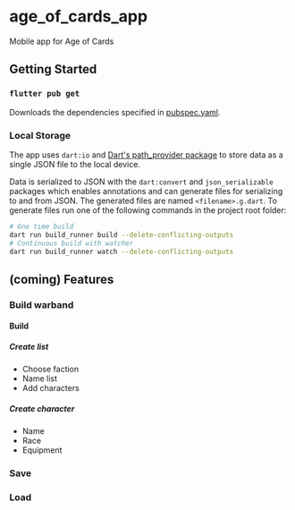 # age_of_cards_app

Mobile app for Age of Cards

## Getting Started

### `flutter pub get`
Downloads the dependencies specified in [pubspec.yaml](./pubspec.yaml).

### Local Storage 
The app uses `dart:io` and [Dart's path_provider package](https://pub.dev/packages/path_provider) 
to store data as a single JSON file to the local device.

Data is serialized to JSON with the `dart:convert` and `json_serializable` packages which enables 
annotations and can generate files for serializing to and from JSON. The generated files are named 
`<filename>.g.dart`. To generate files run one of the following commands in the project root folder:
```bash
# One time build
dart run build_runner build --delete-conflicting-outputs
# Continuous build with watcher
dart run build_runner watch --delete-conflicting-outputs
```

## (coming) Features

### Build warband

#### Build

##### Create list
* Choose faction
* Name list
* Add characters
##### Create character
* Name
* Race
* Equipment
### Save
### Load